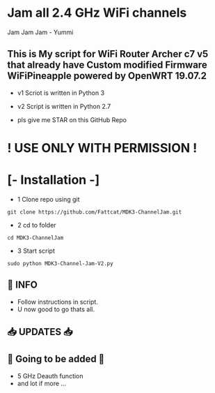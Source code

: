 # Jam all 2.4 GHz WiFi channels
Jam Jam Jam - Yummi

## This is My script for WiFi Router Archer c7 v5 that already have Custom modified Firmware WiFiPineapple powered by OpenWRT 19.07.2

- v1 Scriot is written in Python 3
- v2 Script is written in Python 2.7

- pls give me STAR on this GitHub Repo
# ! USE ONLY WITH PERMISSION !

# [- Installation -]

- 1 Clone repo using git
```
git clone https://github.com/Fattcat/MDK3-ChannelJam.git
```
- 2 cd to folder
```
cd MDK3-ChannelJam
```
- 3 Start script

```
sudo python MDK3-Channel-Jam-V2.py
```
## 📌 INFO
- Follow instructions in script.
- U now good to go thats all.

## 📥 UPDATES 📥

## 🚀 Going to be added 🚀
- 5 GHz Deauth function
- and lot if more ...